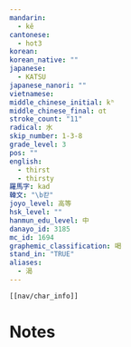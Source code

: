 ```yaml
---
mandarin:
  - kě
cantonese:
  - hot3
korean:
korean_native: ""
japanese:
  - KATSU
japanese_nanori: ""
vietnamese:
middle_chinese_initial: kʰ
middle_chinese_final: ɑt
stroke_count: "11"
radical: 水
skip_number: 1-3-8
grade_level: 3
pos: ""
english:
  - thirst
  - thirsty
羅馬字: kad
韓文: "\b칻"
joyo_level: 高等
hsk_level: ""
hanmun_edu_level: 中
danayo_id: 3185
mc_id: 1694
graphemic_classification: 喝
stand_in: "TRUE"
aliases:
  - 渴
---
```

```meta-bind-embed
[[nav/char_info]]
```

# Notes
